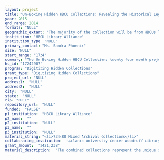 ```yaml
--- 
layout: project 
title: "Un-Boxing Hidden HBCU Collections: Revealing the Historical Legacies of HBCUs"
year: 2015
end_range: 2014
formats: "NULL"
geographic_extant: "The majority of the collection will be from HBCUs located in Florida, Georgia, Louisiana, Mississippi, North Carolina, Missouri and Pennsylvania. Some records refer to programs in parts of Africa."
institution: "HBCU Library Alliance"
institution_type: "NULL"
primary_contact: "Ms. Sandra Phoenix"
size: "NULL"
start_range: "1724"
summary: "The Un-Boxing Hidden HBCU Collections twenty-four month project seeks to digitize and improve discoverability and access to the cultural heritage of HBCUs, providing insight into their impacts on local communities, African-American communities and national higher education community. The HBCU collections proposed for digitization span from 1724 to 2014, document leadership, scholarship, community service and history through photos, slave ship manifests, presidential letters, speeches and papers (especially of the Civil Rights Movement and World War II era), audiovisual recordings, and research documentation regarding African-American life. The Atlanta University Center Woodruff Library, Bethune-Cookman University, Johnson C. Smith University, Lincoln University Missouri, Mississippi Valley State University, Morehouse School of Medicine, Savannah State University and Xavier University will contribute materials to this collaborative project through the HBCU Library Alliance, creating standard processes that integrate best practices among participants and using a collaborative portal for public access within the context of existing HBCU digital collections."
hc_id: "17242907"
program: "Digitizing Hidden Collections"
grant_type: "Digitizing Hidden Collections"
project_url: "NULL"
address1:  "NULL"
address2:  "NULL"
city:  "NULL"
state:  "NULL"
zip: "NULL"
repository_url:  "NULL"
funded:  "FALSE"
p1_institution:  "HBCU Library Alliance"
p2_name:  ""
p2_institution:  "NULL"
p3_name:  ""
p3_institution:  "NULL"
material_string: "<li>734480 Mixed Archival Collections</li>"
collaborating_institution:  "Atlanta University Center Woodruff Library, Georgia"
grant_amount:  "$421,238"
material_description:  "The combined collections represent the unique stories of the development and evolution of HBCUs dating back to the early 1800s. Topics covered in these collections include the following: (1) Papers of prominent HBCU Presidents, faculty and alumni documenting leadership, educational issues, and community service primarily during the 20th century, including special focus on the World War II and Civil Rights Movement eras; (2) Documentation of late 20th century community service programs sponsored at HBCUs in the areas of biology, sociology, history and biomedical studies related to African-Americans; (3) Historical collections about HBCU faculty and organizational involvement with the Black Presbyterian Church, Worker's Conference, international relationships in Africa, and the Attica Prison Riot of 1971; and (4) Historical records collected by HBCUs about slaves and free blacks in the 19th century. The photographs in this digitization project will provide access to images of African-Americans in higher education throughout the 19th and 20th centuries, including early images of Mary McLeod Bethune. The collection includes a 1905 formal portrait of Lydia Howard Wright, wife of Richard R. Wright Sr., the first President of Georgia State Industrial College for Colored Youths (now Savannah State University) and a circa 1880-1891 portrait of Richard R. Wright Sr. Wright, who served as first principal of Edmund Asa Ware High School, the first public high school for African-Americans in Georgia. Wright later served from 1891 to 1921 as the first President of Georgia State Industrial College for Colored Youths (now Savannah State University.) The combined collections represent the hidden jewels in HBCU archives that are essential to expanding research and understanding of the many roles that HBCUs have played within the African-American and higher education communities. Collections have either been collected as organizational records or donated by faculty, Presidents and alumni of HBCUs."
---
```

